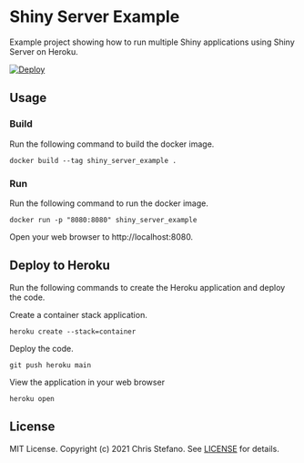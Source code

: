 # Shiny Server Example

Example project showing how to run multiple Shiny applications using Shiny Server on Heroku.

[![Deploy](https://www.herokucdn.com/deploy/button.svg)](https://heroku.com/deploy?template=https://github.com/virtualstaticvoid/heroku-docker-r-shiny-server-app/tree/main)

## Usage

### Build

Run the following command to build the docker image.

```
docker build --tag shiny_server_example .
```

### Run

Run the following command to run the docker image.

```
docker run -p "8080:8080" shiny_server_example
```

Open your web browser to http://localhost:8080.

## Deploy to Heroku

Run the following commands to create the Heroku application and deploy the code.

Create a container stack application.

```
heroku create --stack=container
```

Deploy the code.

```
git push heroku main
```

View the application in your web browser

```
heroku open
```


## License

MIT License. Copyright (c) 2021 Chris Stefano. See [LICENSE](LICENSE) for details.

